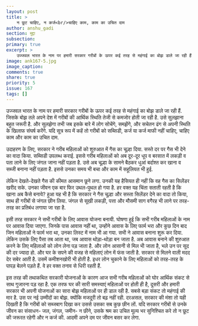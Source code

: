 ```yaml
---
layout: post
title: >
    न छूट चाहिए, न कर्ज<br/>चाहिए काम, काम का उचित दाम
author: anshu_gadi
section: मुद्दा
subsection:
primary: true
excerpt: >
    उज्जवल भारत के नाम पर हमारी सरकार गरीबों के ऊपर कई तरह से महंगाई का बोझ डाले जा रही हैं. जिसके बोझ तले अपने देश में गरीबों की आर्थिक स्थिति तेजी से कमजोर होती जा रही है. उसे सुलझाना बहुत जरूरी है. 
image: ank167-5.jpg
image_caption: 
comments: true
share: true
priority: 5
issue: 167
tags: []
---
```


उज्जवल भारत के नाम पर हमारी सरकार गरीबों के ऊपर कई तरह से महंगाई का बोझ डाले जा रही हैं. जिसके बोझ तले अपने देश में गरीबों की आर्थिक स्थिति तेजी से कमजोर होती जा रही है. उसे सुलझाना बहुत जरूरी है. और सुलझेगा तभी जब इसके बारे में लोग सोचेंगे, समझेंगे, और सचेतन ढंग से अपनी स्थिति के खिलाफ संघर्ष करेंगे. यदि सूत्र रूप में कहें तो गरीबों को सब्सिडी, कर्ज या कर्ज माफी नहीं चाहिए, चाहिए काम और काम का उचित दाम.  

उदाहरण के लिए, सरकार ने गरीब महिलाओं को शुरुआत में गैस का चूल्हा दिया. सस्ते दर पर गैस भी देने का वादा किया. सब्सिडी उपलब्ध कराई. इससे गरीब महिलाओं को अब दूर-दूर धूप व बरसात में लकड़ी व पता लाने के लिए जंगल जाना नहीं पड़ता है. उसे अब चूल्हा के सामने बैठकर धुआं बर्दाश्त कर खाना व सब्जी बनाना नहीं पड़ता है. इससे उनका समय भी बचा और काम में सहूलियत भी हुई.

लेकिन देखते-देखते गैस की कीमत आसमान छूने लगा. उनकी यह हैसियत ही नहीं कि वह गैस का सिलेंडर खरीद सके. उनका जीवन एक बार फिर उथल-पुथल हो गया है. हर वक्त यह चिंता सताती रहती है कि खाना अब कैसे बनाये? हुआ यह भी है कि सरकार ने गैस चूल्हा और सस्ता सिलेंडर देने का वादा तो किया, साथ ही गरीबों से जंगल छीन लिया. जंगल से सूखी लकड़ी, पत्ता और मौसमी साग वगैरह भी लाने पर तरह-तरह का प्रतिबंध लगाया जा रहा है.

इसी तरह सरकार ने सभी गरीबों के लिए आवास योजना बनायी. घोषणा हुई कि सभी गरीब महिलाओं के नाम पर आवास दिया जाएगा. जिनके पास आवास नहीं था, उन्होंने आवास के लिए फार्म भरा और कुछ दिन बाद जिन महिलाओं ने फार्म भरा था, उनका लिस्ट में नाम भी आ गया. सभी ने आवास बनाना शुरू कर दिया. लेकिन उसके लिए पैसा तब आता था, जब आवास थोड़ा-थोड़ा बन जाता है. अब आवास बनाने की शुरुआत करने के लिए महिलाओं को लोन लेना पड़ जाता है. और लोन आसानी से मिल भी जाता है, भले उन पर सूद की दर ज्यादा हो. और घर के सपने की वजह से महिलाएं लोन में फंस जाती है. सरकार से मिलने वाली मदद देर सबेर आती है. उसमें कमीशनखोरी भी होती है. इधर लोन चुकाने के लिए महिलाओं को तरह-तरह के पापड़ बेलने पड़ते हैं. वे हर वक्त तनाव से धिरी रहती हैं.

इस तरह की तथाकथित सरकारी योजनाओं के कारण आज सभी गरीब महिलाओं को घोर आर्थिक संकट से साथ गुजारना पड़ रहा है. एक तरफ घर की सारी समस्याएं महिलाओं पर होती ही है, दूसरी और हमारी सरकार भी अपनी योजनाओं का सारा बोझ महिलाओं पर ही डाल रही है. सबसे बड़ा संकट तो महंगाई की मार है. उस पर नई उम्मीदों का बोझ. क्योंकि मजदूरी तो बढ़ नहीं रही. दरअसल, सरकार की मंशा तो यही दिखती है कि गरीबों को सब्जबाग दिखा कर उससे उसका सब कुछ छीन लों. यदि सरकार गरीबों से उनके जीवन का संसाधन- जल, जंगल, जमीन- न छीने, उसके श्रम का उचित मूल्य भर सुनिश्चित करे तो न छूट की जरूरत रहेगी और न कर्ज की. आदमी अपने दम पर जीवन बसर कर लेगा. 

